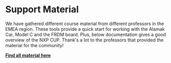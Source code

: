 # Support Material

We have gathered different course material from different professors in the EMEA region. These tools provide a quick start for working with the Alamak Car, Model C and the FRDM board. Plus, below documentation gives a good overview of the NXP CUP. Thank's a lot to the professors that provided the material for the community!

[**Find all material here**](https://community.nxp.com/docs/DOC-1091)  
  


